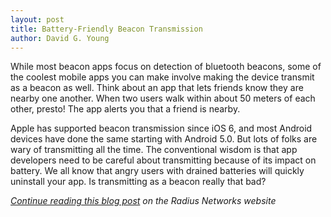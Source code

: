 ```yaml
---
layout: post
title: Battery-Friendly Beacon Transmission
author: David G. Young
---
```



While most beacon apps focus on detection of bluetooth beacons, some of the coolest mobile apps you can make involve making the device transmit as a beacon as well.  Think about an app that lets friends know they are nearby one another.  When two users walk within about 50 meters of each other, presto!  The app alerts you that a friend is nearby.

Apple has supported beacon transmission since iOS 6, and most Android devices have done the same starting with Android 5.0.  But lots of folks are wary of transmitting all the time.  The conventional wisdom is that app developers need to be careful about transmitting because of its impact on battery.  We all know that angry users with drained batteries will quickly uninstall your app.  Is transmitting as a beacon really that bad?

<i>[Continue reading this blog post](http://developer.radiusnetworks.com/2015/12/09/battery-friendly-beacon-transmission) on the Radius Networks website</i>



